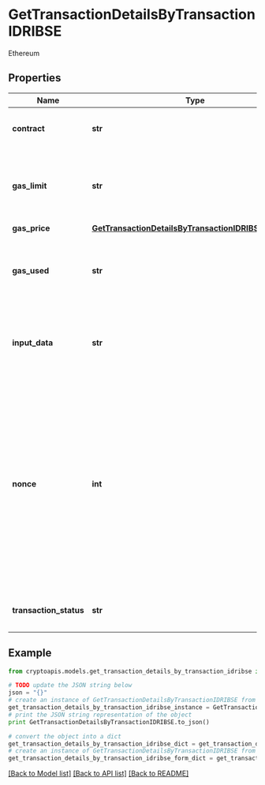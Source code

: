 # GetTransactionDetailsByTransactionIDRIBSE

Ethereum

## Properties
Name | Type | Description | Notes
------------ | ------------- | ------------- | -------------
**contract** | **str** | Represents the specific transaction contract. | [optional] 
**gas_limit** | **str** | Represents the amount of gas used by this specific transaction alone. | 
**gas_price** | [**GetTransactionDetailsByTransactionIDRIBSEGasPrice**](GetTransactionDetailsByTransactionIDRIBSEGasPrice.md) |  | 
**gas_used** | **str** | Represents the exact unit of gas that was used for the transaction. | 
**input_data** | **str** | Represents additional information that is required for the transaction. | [optional] 
**nonce** | **int** | Represents the sequential running number for an address, starting from 0 for the first transaction. E.g., if the nonce of a transaction is 10, it would be the 11th transaction sent from the sender&#39;s address. | 
**transaction_status** | **str** | Represents the status of this transaction. | 

## Example

```python
from cryptoapis.models.get_transaction_details_by_transaction_idribse import GetTransactionDetailsByTransactionIDRIBSE

# TODO update the JSON string below
json = "{}"
# create an instance of GetTransactionDetailsByTransactionIDRIBSE from a JSON string
get_transaction_details_by_transaction_idribse_instance = GetTransactionDetailsByTransactionIDRIBSE.from_json(json)
# print the JSON string representation of the object
print GetTransactionDetailsByTransactionIDRIBSE.to_json()

# convert the object into a dict
get_transaction_details_by_transaction_idribse_dict = get_transaction_details_by_transaction_idribse_instance.to_dict()
# create an instance of GetTransactionDetailsByTransactionIDRIBSE from a dict
get_transaction_details_by_transaction_idribse_form_dict = get_transaction_details_by_transaction_idribse.from_dict(get_transaction_details_by_transaction_idribse_dict)
```
[[Back to Model list]](../README.md#documentation-for-models) [[Back to API list]](../README.md#documentation-for-api-endpoints) [[Back to README]](../README.md)


